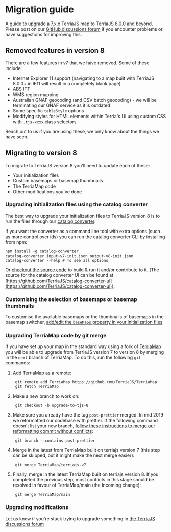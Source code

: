 # Migration guide

A guide to upgrade a 7.x.x TerriaJS map to TerriaJS 8.0.0 and beyond. Please post on our [GitHub discussions forum](https://github.com/TerriaJS/terriajs/discussions) if you encounter problems or have suggestions for improving this.

## Removed features in version 8

There are a few features in v7 that we have removed. Some of these include:

* Internet Explorer 11 support (navigating to a map built with TerriaJS 8.0.0+ in IE11 will result in a completely blank page)
* ABS ITT
* WMS region mapping
* Australian GNAF geocoding (and CSV batch geocoding) - we will be terminating our GNAF service as it is outdated
* Some specific `tableStyle` options
* Modifying styles for HTML elements within Terria's UI using custom CSS with `.tjs-xxxx` class selectors

Reach out to us if you are using these, we only know about the things we have seen.

## Migrating to version 8

To migrate to TerriaJS version 8 you'll need to update each of these:

* Your initialization files
* Custom basemaps or basemap thumbnails
* The TerriaMap code
* Other modifications you've done

### Upgrading initialization files using the catalog converter

The best way to upgrade your initialization files to TerriaJS version 8 is to run the files through our [catalog converter](https://catalog-converter.terria.io/).

If you want the converter as a command line tool with extra options (such as more control over ids) you can run the catalog converter CLI by installing from npm:

```
npm install -g catalog-converter
catalog-converter input-v7-init.json output-v8-init.json
catalog-converter --help # To see all options
```

Or [checkout the source code](https://github.com/TerriaJS/catalog-converter) to build & run it and/or contribute to it. (The source for the catalog converter UI can be found at [https://github.com/TerriaJS/catalog-converter-ui](https://github.com/TerriaJS/catalog-converter-ui)).

### Customising the selection of basemaps or basemap thumbnails

To customise the available basemaps or the thumbnails of basemaps in the basemap switcher, [add/edit the `baseMaps` property in your initialization files](../customizing/initialization-files.md#base-maps)

### Upgrading TerriaMap code by git merge

If you have set up your map in the standard way using a fork of [TerriaMap](https://github.com/TerriaJS/TerriaMap) you will be able to upgrade from TerriaJS version 7 to version 8 by merging in the `next` branch of TerriaMap. To do this, run the following `git` commands:

1. Add TerriaMap as a remote:

        git remote add TerriaMap https://github.com/TerriaJS/TerriaMap
        git fetch TerriaMap

2. Make a new branch to work on:

        git checkout -b upgrade-to-tjs-8

3. Make sure you already have the tag `post-prettier` merged. In mid 2019 we reformatted our codebase with prettier. If the following command doesn't list your new branch, [follow these instructions to merge our reformatting commit without conflicts](https://docs-v7.terria.io/guide/getting-started/#prettier):

        git branch --contains post-prettier

4. Merge in the latest from TerriaMap built on terriajs version 7 (this step can be skipped, but it might make the next merge easier):

        git merge TerriaMap/terriajs-v7

5. Finally, merge in the latest TerriaMap built on terriajs version 8. If you completed the previous step, most conflicts in this stage should be resolved in favour of TerriaMap/main (the Incoming change):

        git merge TerriaMap/main

### Upgrading modifications

Let us know if you're stuck trying to upgrade something in [the TerriaJS discussions forum](https://github.com/TerriaJS/terriajs/discussions)

